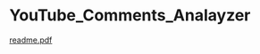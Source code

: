 # YouTube_Comments_Analayzer
[readme.pdf](https://github.com/zaharod/YouTube_Comments_Analayzer/files/7827659/readme.pdf)
